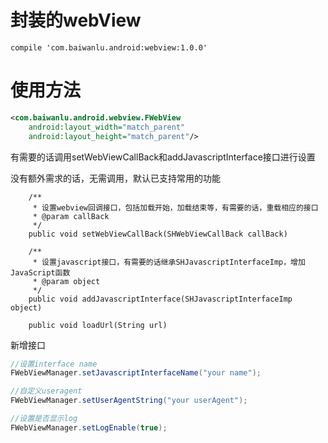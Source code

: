 # 封装的webView

```
compile 'com.baiwanlu.android:webview:1.0.0'
```

# 使用方法

```xml
<com.baiwanlu.android.webview.FWebView
    android:layout_width="match_parent"
    android:layout_height="match_parent"/>
```
有需要的话调用setWebViewCallBack和addJavascriptInterface接口进行设置

没有额外需求的话，无需调用，默认已支持常用的功能

```
    /**
     * 设置webview回调接口，包括加载开始，加载结束等，有需要的话，重载相应的接口
     * @param callBack
     */
    public void setWebViewCallBack(SHWebViewCallBack callBack) 

    /**
     * 设置javascript接口，有需要的话继承SHJavascriptInterfaceImp，增加JavaScript函数
     * @param object
     */
    public void addJavascriptInterface(SHJavascriptInterfaceImp object)

    public void loadUrl(String url)
```

新增接口

```java
//设置interface name 
FWebViewManager.setJavascriptInterfaceName("your name");

//自定义useragent
FWebViewManager.setUserAgentString("your userAgent");

//设置是否显示log
FWebViewManager.setLogEnable(true);

 ```
